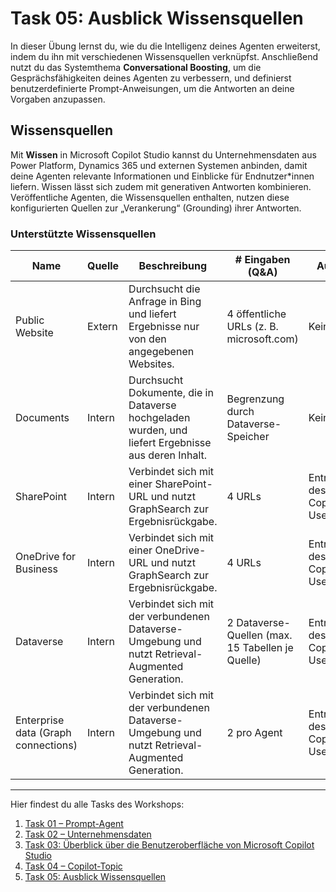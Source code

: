 # Task 05: Ausblick Wissensquellen

In dieser Übung lernst du, wie du die Intelligenz deines Agenten erweiterst, indem du ihn mit verschiedenen Wissensquellen verknüpfst. Anschließend nutzt du das Systemthema **Conversational Boosting**, um die Gesprächsfähigkeiten deines Agenten zu verbessern, und definierst benutzerdefinierte Prompt-Anweisungen, um die Antworten an deine Vorgaben anzupassen.


## Wissensquellen

Mit **Wissen** in Microsoft Copilot Studio kannst du Unternehmensdaten aus Power Platform, Dynamics 365 und externen Systemen anbinden, damit deine Agenten relevante Informationen und Einblicke für Endnutzer*innen liefern. Wissen lässt sich zudem mit generativen Antworten kombinieren. Veröffentliche Agenten, die Wissensquellen enthalten, nutzen diese konfigurierten Quellen zur „Verankerung“ (Grounding) ihrer Antworten.

### Unterstützte Wissensquellen

| **Name** | **Quelle** | **Beschreibung** | **# Eingaben (Q&A)** | **Auth** |
|----------|-----------|------------------|----------------------|----------|
| Public Website | Extern | Durchsucht die Anfrage in Bing und liefert Ergebnisse nur von den angegebenen Websites. | 4 öffentliche URLs (z. B. microsoft.com) | Keine |
| Documents | Intern | Durchsucht Dokumente, die in Dataverse hochgeladen wurden, und liefert Ergebnisse aus deren Inhalt. | Begrenzung durch Dataverse-Speicher | Keine |
| SharePoint | Intern | Verbindet sich mit einer SharePoint-URL und nutzt GraphSearch zur Ergebnisrückgabe. | 4 URLs | Entra ID des Copilot-Users |
| OneDrive for Business | Intern | Verbindet sich mit einer OneDrive-URL und nutzt GraphSearch zur Ergebnisrückgabe. | 4 URLs | Entra ID des Copilot-Users |
| Dataverse | Intern | Verbindet sich mit der verbundenen Dataverse-Umgebung und nutzt Retrieval-Augmented Generation. | 2 Dataverse-Quellen (max. 15 Tabellen je Quelle) | Entra ID des Copilot-Users |
| Enterprise data (Graph connections) | Intern | Verbindet sich mit der verbundenen Dataverse-Umgebung und nutzt Retrieval-Augmented Generation. | 2 pro Agent | Entra ID des Copilot-Users |



** **

Hier findest du alle Tasks des Workshops:

1. [Task 01 – Prompt-Agent](task01.md)  
2. [Task 02 – Unternehmensdaten](task02.md)  
3. [Task 03: Überblick über die Benutzeroberfläche von Microsoft Copilot Studio](task03.md)  
4. [Task 04 – Copilot-Topic](task04.md)  
5. [Task 05: Ausblick Wissensquellen](task05.md)  




